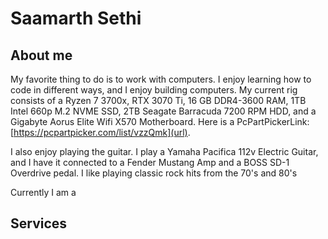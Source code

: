 # Saamarth Sethi

## About me
My favorite thing to do is to work with computers. I enjoy learning how to code in different ways, and I enjoy building computers. My current rig consists of a Ryzen 7 3700x, RTX 3070 Ti, 16 GB DDR4-3600 RAM, 1TB Intel 660p M.2 NVME SSD, 2TB Seagate Barracuda 7200 RPM HDD, and a Gigabyte Aorus Elite Wifi X570 Motherboard. Here is a PcPartPickerLink: [https://pcpartpicker.com/list/vzzQmk](url).

I also enjoy playing the guitar. I play a Yamaha Pacifica 112v Electric Guitar, and I have it connected to a Fender Mustang Amp and a BOSS SD-1 Overdrive pedal. I like playing classic rock hits from the 70's and 80's

Currently I am a 

## Services

## 
